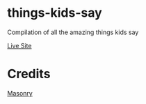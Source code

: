 # things-kids-say
Compilation of all the amazing things kids say

[Live Site](http://xming13.github.io/things-kids-say/)

# Credits
[Masonry](https://github.com/desandro/masonry)
